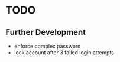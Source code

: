 # TODO

## Further Development

- enforce complex password
- lock account after 3 failed login attempts